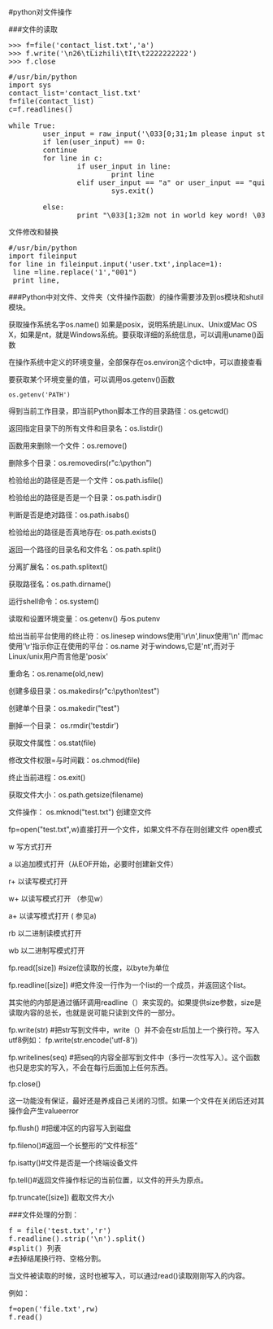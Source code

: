  #python对文件操作

###文件的读取

<pre>
>>> f=file('contact_list.txt','a')
>>> f.write('\n26\tLizhili\tIt\t2222222222')
>>> f.close
</pre>

<pre>
#/usr/bin/python
import sys
contact_list='contact_list.txt'
f=file(contact_list)
c=f.readlines()

while True:
        user_input = raw_input('\033[0;31;1m please input sth to search: \033[0m')
        if len(user_input) == 0:
        continue
        for line in c:
                if user_input in line:
                        print line
                elif user_input == "a" or user_input == "quit":
                        sys.exit()

        else:
                print "\033[1;32m not in world key word! \033[0m"
</pre>
                
文件修改和替换
<pre>
#/usr/bin/python
import fileinput
for line in fileinput.input('user.txt',inplace=1):
 line =line.replace('1',"001")
 print line,
</pre>



###Python中对文件、文件夹（文件操作函数）的操作需要涉及到os模块和shutil模块。


获取操作系统名字os.name()
如果是posix，说明系统是Linux、Unix或Mac OS X，如果是nt，就是Windows系统。要获取详细的系统信息，可以调用uname()函数

在操作系统中定义的环境变量，全部保存在os.environ这个dict中，可以直接查看

要获取某个环境变量的值，可以调用os.getenv()函数

```os.getenv('PATH')```

得到当前工作目录，即当前Python脚本工作的目录路径：os.getcwd()

返回指定目录下的所有文件和目录名：os.listdir()

函数用来删除一个文件：os.remove()

删除多个目录：os.removedirs(r"c:\python")

检验给出的路径是否是一个文件：os.path.isfile()

检验给出的路径是否是一个目录：os.path.isdir()

判断是否是绝对路径：os.path.isabs()

检验给出的路径是否真地存在: os.path.exists()

返回一个路径的目录名和文件名：os.path.split() 

分离扩展名：os.path.splitext()

获取路径名：os.path.dirname()

运行shell命令：os.system()

读取和设置环境变量：os.getenv() 与os.putenv

给出当前平台使用的终止符：os.linesep   windows使用'\r\n',linux使用'\n' 而mac使用'\r'指示你正在使用的平台：os.name 对于windows,它是'nt',而对于Linux/unix用户而言他是'posix'

重命名：os.rename(old,new) 

创建多级目录：os.makedirs(r"c:\python\test")

创建单个目录：os.makedir("test")

删掉一个目录： os.rmdir('testdir')

获取文件属性：os.stat(file)

修改文件权限=与时间戳：os.chmod(file)

终止当前进程：os.exit()

获取文件大小：os.path.getsize(filename)

文件操作：
os.mknod("test.txt")  创建空文件

fp=open("test.txt",w)直接打开一个文件，如果文件不存在则创建文件
open模式

w   写方式打开

a   以追加模式打开（从EOF开始，必要时创建新文件）

r+  以读写模式打开

w+ 以读写模式打开 （参见w）

a+   以读写模式打开 ( 参见a)

rb   以二进制读模式打开

wb 以二进制写模式打开

fp.read([size])  #size位读取的长度，以byte为单位

fp.readline([size]) #把文件没一行作为一个list的一个成员，并返回这个list。

其实他的内部是通过循环调用readline（）来实现的。如果提供size参数，size是读取内容的总长，也就是说可能只读到文件的一部分。

fp.write(str) #把str写到文件中，write（）并不会在str后加上一个换行符。写入utf8例如：
fp.write(str.encode('utf-8'))

fp.writelines(seq) #把seq的内容全部写到文件中（多行一次性写入）。这个函数也只是忠实的写入，不会在每行后面加上任何东西。

fp.close()

这一功能没有保证，最好还是养成自己关闭的习惯。如果一个文件在关闭后还对其操作会产生valueerror

fp.flush() #把缓冲区的内容写入到磁盘

fp.fileno()#返回一个长整形的“文件标签”

fp.isatty()#文件是否是一个终端设备文件

fp.tell()#返回文件操作标记的当前位置，以文件的开头为原点。

fp.truncate([size]) 截取文件大小


###文件处理的分割：<br />
<pre>
f = file('test.txt','r')
f.readline().strip('\n').split()
#split() 列表
#去掉结尾换行符、空格分割。
</pre>

当文件被读取的时候，这时也被写入，可以通过read()读取刚刚写入的内容。

例如：

<pre>
f=open('file.txt',rw)
f.read()<pre>
